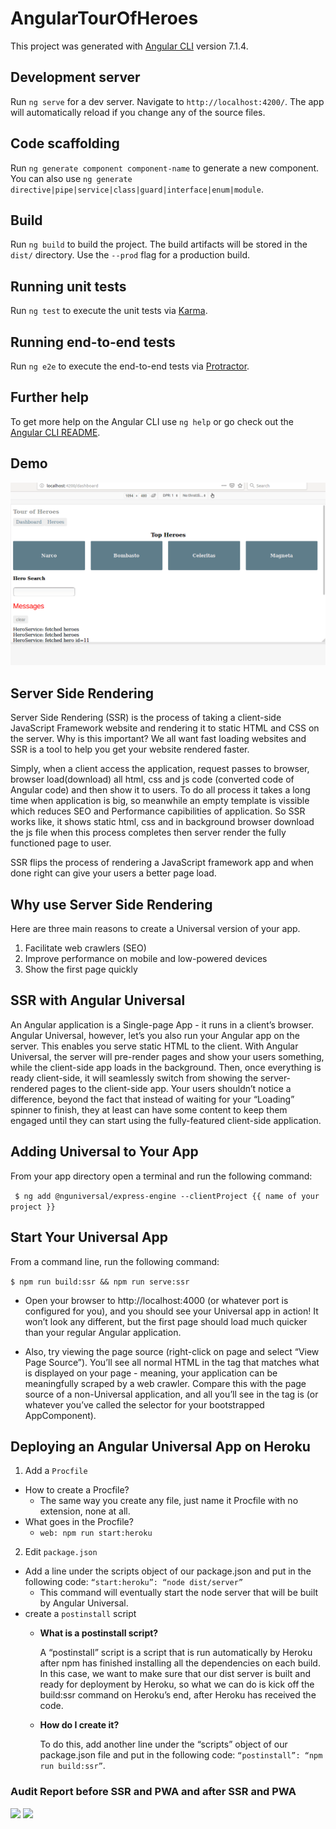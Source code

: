 # AngularTourOfHeroes

This project was generated with [Angular CLI](https://github.com/angular/angular-cli) version 7.1.4.

## Development server

Run `ng serve` for a dev server. Navigate to `http://localhost:4200/`. The app will automatically reload if you change any of the source files.

## Code scaffolding

Run `ng generate component component-name` to generate a new component. You can also use `ng generate directive|pipe|service|class|guard|interface|enum|module`.

## Build

Run `ng build` to build the project. The build artifacts will be stored in the `dist/` directory. Use the `--prod` flag for a production build.

## Running unit tests

Run `ng test` to execute the unit tests via [Karma](https://karma-runner.github.io).

## Running end-to-end tests

Run `ng e2e` to execute the end-to-end tests via [Protractor](http://www.protractortest.org/).

## Further help

To get more help on the Angular CLI use `ng help` or go check out the [Angular CLI README](https://github.com/angular/angular-cli/blob/master/README.md).

## Demo

![](image/heroes.gif)

## Server Side Rendering

Server Side Rendering (SSR) is the process of taking a client-side JavaScript Framework website and rendering it to static HTML and CSS on the server. Why is this important? We all want fast loading websites and SSR is a tool to help you get your website rendered faster.

Simply, when a client access the application, request passes to browser, browser load(download) all html, css and js code (converted code of Angular code) and then show it to users. To do all process it takes a long time when application is big, so meanwhile an empty template is vissible which reduces SEO and Performance capibilities of application. So SSR works like, it shows static html, css and in background browser download the js file when this process completes then server render the fully functioned page to user. 

SSR flips the process of rendering a JavaScript framework app and when done right can give your users a better page load.

## Why use Server Side Rendering

Here are three main reasons to create a Universal version of your app.

1. Facilitate web crawlers (SEO)
2. Improve performance on mobile and low-powered devices
3. Show the first page quickly

## SSR with Angular Universal

An Angular application is a Single-page App - it runs in a client’s browser. Angular Universal, however, let’s you also run your Angular app on the server. This enables you serve static HTML to the client. With Angular Universal, the server will pre-render pages and show your users something, while the client-side app loads in the background. Then, once everything is ready client-side, it will seamlessly switch from showing the server-rendered pages to the client-side app. Your users shouldn’t notice a difference, beyond the fact that instead of waiting for your “Loading” spinner to finish, they at least can have some content to keep them engaged until they can start using the fully-featured client-side application.

## Adding Universal to Your App
From your app directory open a terminal and run the following command:

``` $ ng add @nguniversal/express-engine --clientProject {{ name of your project }}```

## Start Your Universal App

From a command line, run the following command:

```$ npm run build:ssr && npm run serve:ssr```

* Open your browser to http://localhost:4000 (or whatever port is configured for you), and you should see your Universal app in action! It won’t look any different, but the first page should load much quicker than your regular Angular application.

* Also, try viewing the page source (right-click on page and select “View Page Source”). You’ll see all normal HTML in the <body> tag that matches what is displayed on your page - meaning, your application can be meaningfully scraped by a web crawler. Compare this with the page source of a non-Universal application, and all you’ll see in the <body> tag is <app-root> (or whatever you’ve called the selector for your bootstrapped AppComponent).

## Deploying an Angular Universal App on Heroku

1. Add a `Procfile`
* How to create a Procfile?
    * The same way you create any file, just name it Procfile with no extension, none at all. 
* What goes in the Procfile?
    * ```web: npm run start:heroku```

2. Edit `package.json`
* Add a line under the scripts object of our package.json and put in the following code:
```“start:heroku”: “node dist/server”```
    * This command will eventually start the node server that will be built by Angular Universal.
* create a `postinstall` script
    * **What is a postinstall script?** 

        A “postinstall” script is a script that is run automatically by Heroku after npm has finished installing all the dependencies on each build. 
In this case, we want to make sure that our dist server is built and ready for deployment by Heroku, so what we can do is kick off the build:ssr command on Heroku’s end, after Heroku has received the code. 

    * **How do I create it?**

        To do this, add another line under the “scripts” object of our package.json file and put in the following code: 
        ```“postinstall”: “npm run build:ssr”```.

### Audit Report before SSR and PWA and  after SSR and PWA

![](image/beforeAudit.png)
![](image/afterAudit.png)